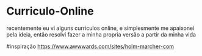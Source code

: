 # Curriculo-Online
 recentemente eu vi alguns curriculos online, e simplesmente me apaixonei pela ideia, então resolvi fazer a minha propria versão a partir da minha vida
 
 #inspiração
https://www.awwwards.com/sites/holm-marcher-com
